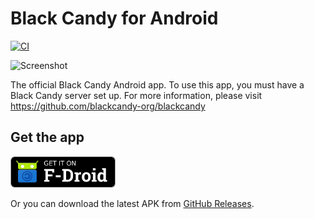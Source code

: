 # Black Candy for Android

[![CI](https://github.com/blackcandy-org/android/actions/workflows/ci.yml/badge.svg)](https://github.com/blackcandy-org/android/actions/workflows/ci.yml)

![Screenshot](https://raw.githubusercontent.com/blackcandy-org/android/master/images/screenshot_main.png)

The official Black Candy Android app. To use this app, you must have a Black Candy server set up. For more information, please visit https://github.com/blackcandy-org/blackcandy

## Get the app

<a href="https://f-droid.org/packages/org.blackcandy.android/"><img src="https://raw.githubusercontent.com/blackcandy-org/android/pre-1.0/images/fdroid_badge.png" height="50"></a>

Or you can download the latest APK from [GitHub Releases](https://github.com/blackcandy-org/android/releases/latest). 